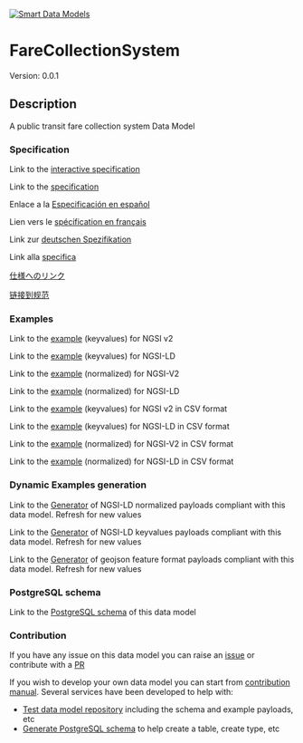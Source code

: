 [![Smart Data Models](https://smartdatamodels.org/wp-content/uploads/2022/01/SmartDataModels_logo.png "Logo")](https://smartdatamodels.org)
# FareCollectionSystem
Version: 0.0.1

## Description 

A public transit fare collection system Data Model
### Specification

Link to the [interactive specification](https://swagger.lab.fiware.org/?url=https://smart-data-models.github.io/dataModel.Transportation/FareCollectionSystem/swagger.yaml)

Link to the [specification](https://github.com/smart-data-models/dataModel.Transportation/blob/master/FareCollectionSystem/doc/spec.md)

Enlace a la [Especificación en español](https://github.com/smart-data-models/dataModel.Transportation/blob/master/FareCollectionSystem/doc/spec_ES.md)

Lien vers le [spécification en français](https://github.com/smart-data-models/dataModel.Transportation/blob/master/FareCollectionSystem/doc/spec_FR.md)

Link zur [deutschen Spezifikation](https://github.com/smart-data-models/dataModel.Transportation/blob/master/FareCollectionSystem/doc/spec_DE.md)

Link alla [specifica](https://github.com/smart-data-models/dataModel.Transportation/blob/master/FareCollectionSystem/doc/spec_IT.md)

[仕様へのリンク](https://github.com/smart-data-models/dataModel.Transportation/blob/master/FareCollectionSystem/doc/spec_JA.md)

[链接到规范](https://github.com/smart-data-models/dataModel.Transportation/blob/master/FareCollectionSystem/doc/spec_ZH.md)
### Examples

Link to the [example](https://smart-data-models.github.io/dataModel.Transportation/FareCollectionSystem/examples/example.json) (keyvalues) for NGSI v2

Link to the [example](https://smart-data-models.github.io/dataModel.Transportation/FareCollectionSystem/examples/example.jsonld) (keyvalues) for NGSI-LD

Link to the [example](https://smart-data-models.github.io/dataModel.Transportation/FareCollectionSystem/examples/example-normalized.json) (normalized) for NGSI-V2

Link to the [example](https://smart-data-models.github.io/dataModel.Transportation/FareCollectionSystem/examples/example-normalized.jsonld) (normalized) for NGSI-LD

Link to the [example](https://github.com/smart-data-models/dataModel.Transportation/blob/master/FareCollectionSystem/examples/example.json.csv) (keyvalues) for NGSI v2 in CSV format

Link to the [example](https://github.com/smart-data-models/dataModel.Transportation/blob/master/FareCollectionSystem/examples/example.jsonld.csv) (keyvalues) for NGSI-LD in CSV format

Link to the [example](https://github.com/smart-data-models/dataModel.Transportation/blob/master/FareCollectionSystem/examples/example-normalized.json.csv) (normalized) for NGSI-V2 in CSV format

Link to the [example](https://github.com/smart-data-models/dataModel.Transportation/blob/master/FareCollectionSystem/examples/example-normalized.jsonld.csv) (normalized) for NGSI-LD in CSV format
### Dynamic Examples generation

Link to the [Generator](https://smartdatamodels.org/extra/ngsi-ld_generator.php?schemaUrl=https://raw.githubusercontent.com/smart-data-models/dataModel.Transportation/master/FareCollectionSystem/schema.json&email=info@smartdatamodels.org) of NGSI-LD normalized payloads compliant with this data model. Refresh for new values

Link to the [Generator](https://smartdatamodels.org/extra/ngsi-ld_generator_keyvalues.php?schemaUrl=https://raw.githubusercontent.com/smart-data-models/dataModel.Transportation/master/FareCollectionSystem/schema.json&email=info@smartdatamodels.org) of NGSI-LD keyvalues payloads compliant with this data model. Refresh for new values

Link to the [Generator](https://smartdatamodels.org/extra/geojson_features_generator.php?schemaUrl=https://raw.githubusercontent.com/smart-data-models/dataModel.Transportation/master/FareCollectionSystem/schema.json&email=info@smartdatamodels.org) of geojson feature format payloads compliant with this data model. Refresh for new values
### PostgreSQL schema

Link to the [PostgreSQL schema](https://github.com/smart-data-models/dataModel.Transportation/blob/master/FareCollectionSystem/schema.sql) of this data model
### Contribution

 If you have any issue on this data model you can raise an [issue](https://github.com/smart-data-models/dataModel.Transportation/issues)  or contribute with a [PR](https://github.com/smart-data-models/dataModel.Transportation/pulls)

 If you wish to develop your own data model you can start from [contribution manual](https://bit.ly/contribution_manual). Several services have been developed to help with: 
 - [Test data model repository](https://smartdatamodels.org/index.php/data-models-contribution-api/) including the schema and example payloads, etc
 - [Generate PostgreSQL schema](https://smartdatamodels.org/index.php/sql-service/) to help create a table, create type, etc